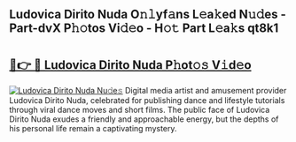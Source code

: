## Ludovica Dirito Nuda O𝚗𝚕yf𝚊ns L𝚎a𝚔ed N𝚞𝚍es - Part-dvX P𝚑𝚘tos Vi𝚍𝚎o - H𝚘𝚝 Part L𝚎a𝚔s qt8k1

# <h2><a href="http://kfe14v.oniu.top/?m=Ludovica+Dirito+Nuda">🔗👉 🔴 Ludovica Dirito Nuda P𝚑ot𝚘𝚜 V𝚒d𝚎o</a></h2>

[![Ludovica Dirito Nuda Nu𝚍e𝚜](https://i.imgur.com/0qMVB7G.gif)](http://kfe14v.oniu.top/?m=Ludovica+Dirito+Nuda)
Digital media artist and amusement provider Ludovica Dirito Nuda, celebrated for publishing dance and lifestyle tutorials through viral dance moves and short films. The public face of Ludovica Dirito Nuda exudes a friendly and approachable energy, but the depths of his personal life remain a captivating mystery.  

